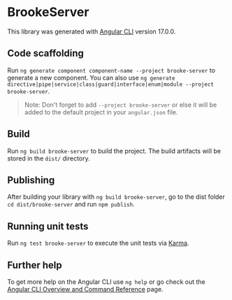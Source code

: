 # BrookeServer

This library was generated with [Angular CLI](https://github.com/angular/angular-cli) version 17.0.0.

## Code scaffolding

Run `ng generate component component-name --project brooke-server` to generate a new component. You can also use `ng generate directive|pipe|service|class|guard|interface|enum|module --project brooke-server`.
> Note: Don't forget to add `--project brooke-server` or else it will be added to the default project in your `angular.json` file. 

## Build

Run `ng build brooke-server` to build the project. The build artifacts will be stored in the `dist/` directory.

## Publishing

After building your library with `ng build brooke-server`, go to the dist folder `cd dist/brooke-server` and run `npm publish`.

## Running unit tests

Run `ng test brooke-server` to execute the unit tests via [Karma](https://karma-runner.github.io).

## Further help

To get more help on the Angular CLI use `ng help` or go check out the [Angular CLI Overview and Command Reference](https://angular.io/cli) page.
